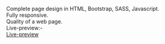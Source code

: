 Complete page design in HTML, Bootstrap, SASS, Javascript.
<br>
Fully responsive.
<br>
Quality of a web page.
<br>
Live-preview:-
<br>
[Live-preview](https://0red0.github.io/Design-Bondi/)